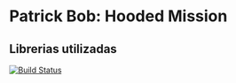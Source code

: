 # Patrick Bob: Hooded Mission

## Librerias utilizadas
 [![Build Status](https://pbs.twimg.com/profile_images/1079472370165923840/0h4IU54__400x400.jpg)](https://github.com/ohmiosmega)
